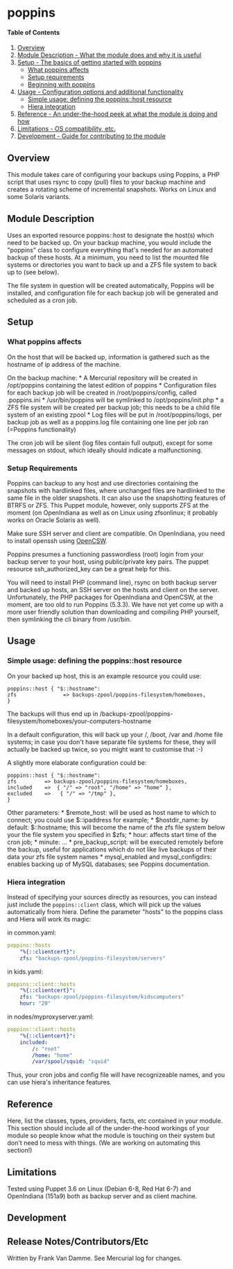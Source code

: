 # poppins

#### Table of Contents

1. [Overview](#overview)
2. [Module Description - What the module does and why it is useful](#module-description)
3. [Setup - The basics of getting started with poppins](#setup)
    * [What poppins affects](#what-poppins-affects)
    * [Setup requirements](#setup-requirements)
    * [Beginning with poppins](#beginning-with-poppins)
4. [Usage - Configuration options and additional functionality](#usage)
    * [Simple usage: defining the poppins::host resource](#poppins::host)
    * [Hiera integration](#hiera-integration)
5. [Reference - An under-the-hood peek at what the module is doing and how](#reference)
5. [Limitations - OS compatibility, etc.](#limitations)
6. [Development - Guide for contributing to the module](#development)

## Overview

This module takes care of configuring your backups using Poppins, a PHP script
that uses rsync to copy (pull) files to your backup machine and creates a 
rotating scheme of incremental snapshots. Works on Linux and some Solaris
variants.

## Module Description

Uses an exported resource poppins::host to designate the host(s) which need to
be backed up. On your backup machine, you would include the "poppins" class to
configure everything that's needed for an automated backup of these hosts. At a
minimum, you need to list the mounted file systems or directories you want to
back up and a ZFS file system to back up to (see below). 

The file system in question will be created automatically, Poppins will be installed, and configuration file for each backup job will be generated and scheduled as a cron job.

## Setup

### What poppins affects

On the host that will be backed up, information is gathered such as the hostname of ip address of the machine. 

On the backup machine:
    * A Mercurial repository will be created in /opt/poppins containing the
      latest edition of poppins
    * Configuration files for each backup job will be created in
      /root/poppins/config, called <hostname>.poppins.ini
    * /usr/bin/poppins will be symlinked to /opt/poppins/init.php
    * a ZFS file system will be created per backup job; this needs to be a
      child file system of an existing zpool
    * Log files will be put in /root/poppins/logs, per backup job as well as a
      poppins.log file containing one line per job ran (=Poppins functionality)

The cron job will be silent (log files contain full output), except for some
messages on stdout, which ideally should indicate a malfunctioning. 

### Setup Requirements

Poppins can backup to any host and use directories containing the snapshots
with hardlinked files, where unchanged files are hardlinked to the same file in
the older snapshots. It can also use the snapshotting features of BTRFS or ZFS.
This Puppet module, however, only supports ZFS at the moment (on OpenIndiana as
well as on Linux using zfsonlinux; it probably works on Oracle Solaris as
well). 

Make sure SSH server and client are compatible. On OpenIndiana, you need to
install openssh using [OpenCSW](http://www.opencsw.org).

Poppins presumes a functioning passwordless (root) login from your backup
server to your host, using public/private key pairs. The puppet resource
ssh\_authorized\_key can be a great help for this.

You will need to install PHP (command line), rsync on both backup server and
backed up hosts, an SSH server on the hosts and client on the server.
Unfortunately, the PHP packages for OpenIndiana and OpenCSW, at the moment, are
too old to run Poppins (5.3.3). We have not yet come up with a more user
friendly solution than downloading and compiling PHP yourself, then symlinking
the cli binary from /usr/bin. 

## Usage

### Simple usage: defining the poppins::host resource

On your backed up host, this is an example resource you could use:

    poppins::host { "$::hostname": 
	zfs               => backups-zpool/poppins-filesystem/homeboxes,
    }

The backups will thus end up in
/backups-zpool/poppins-filesystem/homeboxes/your-computers-hostname

In a default configuration, this will back up your /, /boot, /var and /home
file systems; in case you don't have separate file systems for these, they will
actually be backed up twice, so you might want to customise that :-)

A slightly more elaborate configuration could be:

    poppins::host { "$::hostname": 
	zfs         => backups-zpool/poppins-filesystem/homeboxes,
	included    =>  { "/" => "root", "/home" => "home" },
	excluded    =>   { "/" => "/tmp" },
    }

Other parameters:
    * $remote\_host: will be used as host name to which to connect; you could
      use $::ipaddress for example;
    * $hostdir\_name: by default: $::hostname; this will become the name of the
      zfs file system below your the file system you specified in $zfs;
    * hour: affects start time of the cron job;
    * minute: ...
    * pre\_backup\_script: will be executed remotely before the backup, useful
      for applications which do not like live backups of their data your zfs
      file system names
    * mysql\_enabled and mysql\_configdirs: enables backing up of MySQL
      databases; see Poppins documentation.

### Hiera integration

Instead of specifying your sources directly as resources, you can instead just
include the `poppins::client` class, which will pick up the values
automatically from hiera. Define the parameter "hosts" to the poppins class and 
Hiera will work its magic:

in common.yaml:

```yaml
poppins::hosts
    "%{::clientcert}":
	zfs: "backups-zpool/poppins-filesystem/servers"
```

in kids.yaml:

```yaml
poppins::client::hosts
    "%{::clientcert}":
	zfs: "backups-zpool/poppins-filesystem/kidscomputers"
	hour: "20"
```

in nodes/myproxyserver.yaml:

```yaml
poppins::client::hosts
    "%{::clientcert}":
	included:
	    /: "root"
	    /home: "home"
	    /var/spool/squid: "squid"

```

Thus, your cron jobs and config file will have recognizeable names, and you can
use hiera's inheritance features.

## Reference

Here, list the classes, types, providers, facts, etc contained in your module.
This section should include all of the under-the-hood workings of your module so
people know what the module is touching on their system but don't need to mess
with things. (We are working on automating this section!)

## Limitations

Tested using Puppet 3.6 on Linux (Debian 6-8, Red Hat 6-7) and OpenIndiana
(151a9) both as backup server and as client machine.

## Development

## Release Notes/Contributors/Etc 

Written by Frank Van Damme. See Mercurial log for changes.
